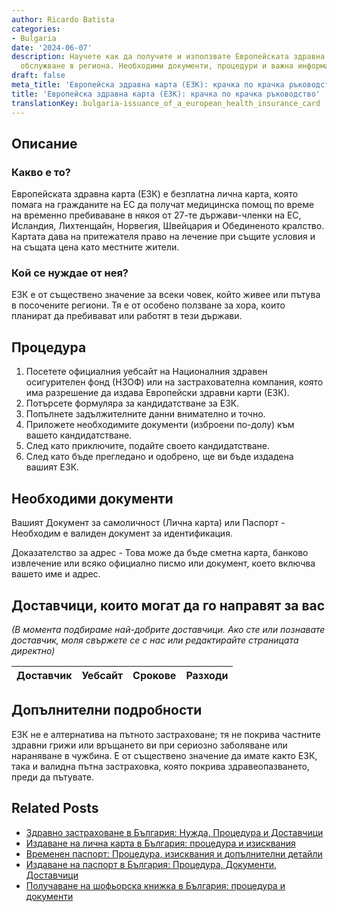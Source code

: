 ```yaml
---
author: Ricardo Batista
categories:
- Bulgaria
date: '2024-06-07'
description: Научете как да получите и използвате Европейската здравна карта за медицинско
  обслужване в региона. Необходими документи, процедури и важна информация.
draft: false
meta_title: 'Европейска здравна карта (ЕЗК): крачка по крачка ръководство'
title: 'Европейска здравна карта (ЕЗК): крачка по крачка ръководство'
translationKey: bulgaria-issuance_of_a_european_health_insurance_card
---
```



## Описание
### Какво е то?
Европейската здравна карта (ЕЗК) е безплатна лична карта, която помага на гражданите на ЕС да получат медицинска помощ по време на временно пребиваване в някоя от 27-те държави-членки на ЕС, Исландия, Лихтенщайн, Норвегия, Швейцария и Обединеното кралство. Картата дава на притежателя право на лечение при същите условия и на същата цена като местните жители.

### Кой се нуждае от нея?
ЕЗК е от съществено значение за всеки човек, който живее или пътува в посочените региони. Тя е от особено ползване за хора, които планират да пребивават или работят в тези държави.

## Процедура
1. Посетете официалния уебсайт на Националния здравен осигурителен фонд (НЗОФ) или на застрахователна компания, която има разрешение да издава Европейски здравни карти (ЕЗК).
2. Потърсете формуляра за кандидатстване за ЕЗК.
3. Попълнете задължителните данни внимателно и точно.
4. Приложете необходимите документи (изброени по-долу) към вашето кандидатстване.
5. След като приключите, подайте своето кандидатстване.
6. След като бъде прегледано и одобрено, ще ви бъде издадена вашият ЕЗК.

## Необходими документи
Вашият Документ за самоличност (Лична карта) или Паспорт - Необходим е валиден документ за идентификация.

Доказателство за адрес - Това може да бъде сметна карта, банково извлечение или всяко официално писмо или документ, което включва вашето име и адрес.

## Доставчици, които могат да го направят за вас
_(В момента подбираме най-добрите доставчици. Ако сте или познавате доставчик, моля свържете се с нас или редактирайте страницата директно)_

| Доставчик       |     Уебсайт     |     Срокове       |       Разходи    |
| :-------------: | :-------------: |  :-------------: | :-------------: |


## Допълнителни подробности
ЕЗК не е алтернатива на пътното застраховане; тя не покрива частните здравни грижи или връщането ви при сериозно заболяване или нараняване в чужбина. Е от съществено значение да имате както ЕЗК, така и валидна пътна застраховка, която покрива здравеопазването, преди да пътувате.
## Related Posts

- [Здравно застраховане в България: Нужда, Процедура и Доставчици](https://tramitit.com/bg/guides/bulgaria/zaiaviavane_za_zdravno_osiguriavane/)
- [Издаване на лична карта в България: процедура и изисквания](https://tramitit.com/bg/guides/bulgaria/izdavane_na_lichna_karta/)
- [Временен паспорт: Процедура, изисквания и допълнителни детайли](https://tramitit.com/bg/guides/bulgaria/izdavane_na_vremenen_pasport/)
- [Издаване на паспорт в България: Процедура, Документи, Доставчици](https://tramitit.com/bg/guides/bulgaria/izdavane_na_pasport/)
- [Получаване на шофьорска книжка в България: процедура и документи](https://tramitit.com/bg/guides/bulgaria/izdavane_na_shoforska_knizhka/)